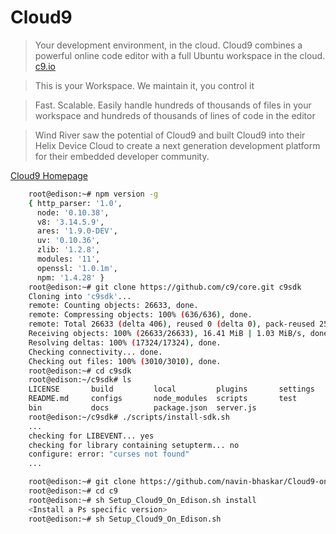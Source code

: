 Cloud9
==
> Your development environment, in the cloud. Cloud9 combines a powerful online code editor with a full Ubuntu workspace in the cloud. [c9.io](https://c9.io/blog/2015-a-year-of-living-learningly/)

> This is your Workspace. We maintain it, you control it

> Fast. Scalable. Easily handle hundreds of thousands of files in your workspace and hundreds of thousands of lines of code in the editor

> Wind River saw the potential of Cloud9 and built Cloud9 into their Helix Device Cloud to create a next generation development platform for their embedded developer community. 

[Cloud9 Homepage](https://c9.io/)

```sh
    root@edison:~# npm version -g
    { http_parser: '1.0',
      node: '0.10.38',
      v8: '3.14.5.9',
      ares: '1.9.0-DEV',
      uv: '0.10.36',
      zlib: '1.2.8',
      modules: '11',
      openssl: '1.0.1m',          
      npm: '1.4.28' }
    root@edison:~# git clone https://github.com/c9/core.git c9sdk
    Cloning into 'c9sdk'...
    remote: Counting objects: 26633, done.
    remote: Compressing objects: 100% (636/636), done.
    remote: Total 26633 (delta 406), reused 0 (delta 0), pack-reused 25996
    Receiving objects: 100% (26633/26633), 16.41 MiB | 1.03 MiB/s, done.
    Resolving deltas: 100% (17324/17324), done.     
    Checking connectivity... done.
    Checking out files: 100% (3010/3010), done.                    
    root@edison:~# cd c9sdk
    root@edison:~/c9sdk# ls
    LICENSE       build         local         plugins       settings
    README.md     configs       node_modules  scripts       test
    bin           docs          package.json  server.js
    root@edison:~/c9sdk# ./scripts/install-sdk.sh
    ...
    checking for LIBEVENT... yes
    checking for library containing setupterm... no
    configure: error: "curses not found"
    ...
```

```sh
    root@edison:~# git clone https://github.com/navin-bhaskar/Cloud9-on-Intel-Edison.git c9
    root@edison:~# cd c9
    root@edison:~# sh Setup_Cloud9_On_Edison.sh install
    <Install a Ps specific version>
    root@edison:~# sh Setup_Cloud9_On_Edison.sh
```
